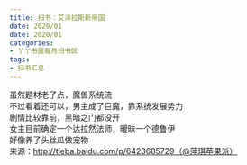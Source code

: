 ```yaml
---
title: 扫书：艾泽拉斯新帝国
date: 2020/01
date: 2020/01
categories:
- 丫丫书屋每月扫书区
tags:
- 扫书汇总
---
```



虽然题材老了点，魔兽系统流  
不过看着还可以，男主成了巨魔，靠系统发展势力  
剧情比较靠前，黑暗之门都没开  
女主目前确定一个达拉然法师，暧昧一个德鲁伊  
好像养了头丝瓜做宠物  
来源：http://tieba.baidu.com/p/6423685729（@萍琪苹果派）  
